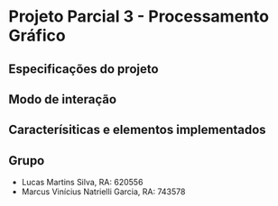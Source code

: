 # Projeto Parcial 3 - Processamento Gráfico

## Especificações do projeto

## Modo de interação

## Caracterísiticas e elementos implementados

## Grupo

- Lucas Martins Silva, RA: 620556
- Marcus Vinícius Natrielli Garcia, RA: 743578
